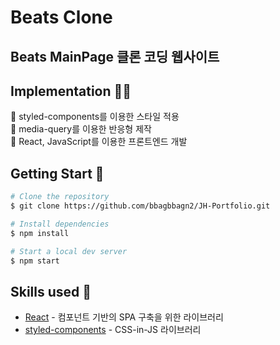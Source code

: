 # Beats Clone

## Beats MainPage 클론 코딩 웹사이트

## Implementation 👩‍💻

🌟 styled-components를 이용한 스타일 적용\
🌟 media-query를 이용한 반응형 제작\
🌟 React, JavaScript를 이용한 프론트엔드 개발

## Getting Start 🚀

```bash
# Clone the repository
$ git clone https://github.com/bbagbbagn2/JH-Portfolio.git

# Install dependencies
$ npm install

# Start a local dev server
$ npm start
```

## Skills used 🔧

- [React](https://ko.react.dev/) - 컴포넌트 기반의 SPA 구축을 위한 라이브러리
- [styled-components](https://styled-components.com/) - CSS-in-JS 라이브러리
